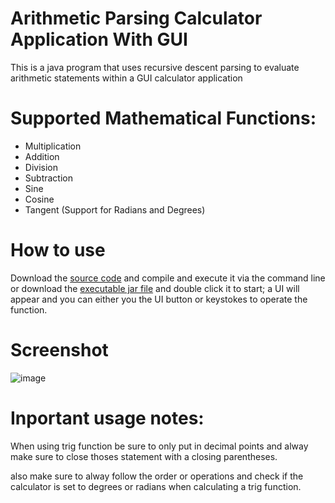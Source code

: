 # Arithmetic Parsing Calculator Application With GUI
This is a java program that uses recursive descent parsing to evaluate arithmetic statements within a GUI calculator application

# Supported Mathematical Functions:
  * Multiplication
  * Addition
  * Division
  * Subtraction
  * Sine
  * Cosine
  * Tangent
  (Support for Radians and Degrees)
  
# How to use
Download the [source code](https://github.com/Austin-Daigle/Arithmatic-Parsing-Calculator-Application/blob/main/Calculator.java) and compile and execute it via the command line or download the [executable jar file](https://github.com/Austin-Daigle/Arithmatic-Parsing-Calculator-Application/blob/main/Calculator.jar) and double click it to start; a UI will appear and you can either you the UI button or keystokes to operate the function.

# Screenshot
![image](https://user-images.githubusercontent.com/100094056/198365990-730d6c66-688b-4de5-9c86-788ad6dc705f.png)

# Inportant usage notes:
When using trig function be sure to only put in decimal points and alway make sure to close thoses statement with a closing parentheses.

also make sure to alway follow the order or operations and check if the calculator is set to degrees or radians when calculating a trig function.
